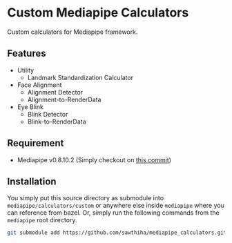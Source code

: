 # Custom Mediapipe Calculators
Custom calculators for Mediapipe framework.

## Features
- Utility
    - Landmark Standardization Calculator
- Face Alignment
    - Alignment Detector
    - Alignment-to-RenderData
- Eye Blink
    - Blink Detector
    - Blink-to-RenderData

## Requirement
- Mediapipe v0.8.10.2 (Simply checkout on [this commit](https://github.com/google/mediapipe/commit/63e679d9))

## Installation
You simply put this source directory as submodule into `mediapipe/calculators/custom` or anywhere else inside `mediapipe` where you can reference from bazel. Or, simply run the following commands from the `mediapipe` root directory.

```bash
git submodule add https://github.com/sawthiha/mediapipe_calculators.git mediapipe/calculators/custom
```